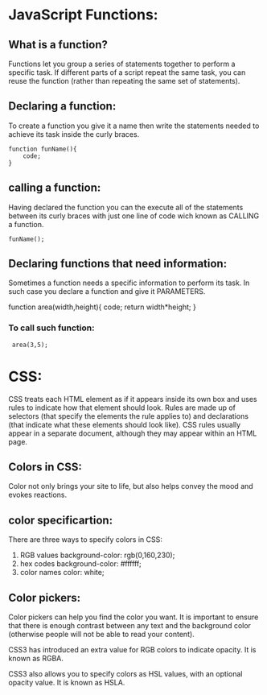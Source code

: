 # JavaScript Functions:

## What is a function?
 Functions let you group a series of statements together to perform a specific task. If different parts of a script repeat the same task, you can reuse the function (rather than repeating the same set of statements). 

## Declaring a function:
 To create a function you give it a name then write the statements needed to achieve its task inside the curly braces.
    
    function funName(){
        code;
    }

## calling a function:
 Having declared the function you can the execute all of the statements between its curly braces with just one line of code wich known as CALLING a function.

    funName();     

## Declaring functions that need information:
  Sometimes a function needs a specific information to perform its task. In such case you declare a function and give it PARAMETERS.
   
   function area(width,height){
        code;
        return width*height;
    }
### To call such function:
     area(3,5);



# CSS:
 CSS treats each HTML element as if it appears inside its own box and uses rules to indicate how that element should look. Rules are made up of selectors (that specify the elements the rule applies to) and declarations (that indicate what these elements should look like). CSS rules usually appear in a separate document, although they may appear within an HTML page.
  

## Colors in CSS:
 Color not only brings your site to life, but also helps convey the mood and evokes reactions.

## color specificartion:
There are three ways to specify colors in CSS: 
  1. RGB values background-color: rgb(0,160,230);
  2. hex codes background-color: #ffffff;
  3. color names color: white;

## Color pickers:
Color pickers can help you find the color you want. It is important to ensure that there is enough contrast between any text and the background color (otherwise people will not be able to read your content).

CSS3 has introduced an extra value for RGB colors to indicate opacity. It is known as RGBA.

CSS3 also allows you to specify colors as HSL values, with an optional opacity value. It is known as HSLA.